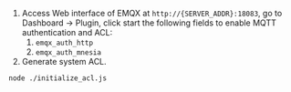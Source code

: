 1. Access Web interface of EMQX at `http://{SERVER_ADDR}:18083`, go to Dashboard -> Plugin, click start the following fields to enable MQTT authentication and ACL:
    1. `emqx_auth_http`
    2. `emqx_auth_mnesia`
2. Generate system ACL.
```
node ./initialize_acl.js
```
